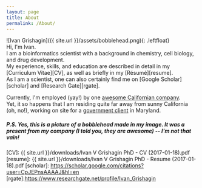 ```yaml
---
layout: page
title: About
permalink: /About/
---
```


<style type="text/css">
.leftfloat {
    float: left;
	width: 200px;
	padding-right: 20px;
	padding-bottom: 70px;
}
</style>

![Ivan Grishagin]({{ site.url }}/assets/bobblehead.png){: .leftfloat}  
Hi, I'm Ivan.  
I am a bioinformatics scientist with a background in chemistry, cell biology, and drug development.  
My experience, skills, and education are described in detail in my [Curriculum Vitae][CV], as well as briefly in my [Résumé][resume].  
As I am a scientist, one can also certainly find me on [Google Scholar][scholar] and [Research Gate][rgate].

Currently, I'm employed (yay!) by one [awesome Californian company][rancholink].  
Yet, it so happens that I am residing quite far away from sunny California (oh, no!), working on site for a [government client][ncatslink] in Maryland.

##### P.S. Yes, this is a picture of a bobblehead made in my image. It was a present from my company (I told you, they are awesome) -- I'm not that vain!

[rancholink]: http://www.ranchobiosciences.com/  
[ncatslink]: https://ncats.nih.gov/  
[CV]: {{ site.url }}/downloads/Ivan V Grishagin PhD - CV (2017-01-18).pdf
[resume]: {{ site.url }}/downloads/Ivan V Grishagin PhD - Resume (2017-01-18).pdf
[scholar]: https://scholar.google.com/citations?user=CpJEPnsAAAAJ&hl=en
[rgate]:https://www.researchgate.net/profile/Ivan_Grishagin